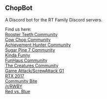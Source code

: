 ChopBot
------
A Discord bot for the RT Family Discord servers.

Find us here:  
[Rooster Teeth Community](https://discord.gg/roosterteeth)  
[Cow Chop Community](https://discord.gg/cowchop)  
[Achievement Hunter Community](https://discord.gg/achievementhunter)  
[Sugar Pine 7 Community](https://discord.gg/HUHExdK)  
[Kinda Funny](https://discord.gg/kindafunny)  
[FunHaus Community](https://discord.gg/ecWNNZx)  
[The Creatures Community](https://discord.gg/d5YjjdP)  
[Game Attack/ScrewAttack G1](https://discord.gg/F8fncjr)  
[RTX 2017](https://discord.gg/0oqF8OqUW3gQDZD2)  
[Community Bite](https://discord.gg/zQstVc9)  
[/r/RWBY](https://discord.gg/rwby)  
[Red vs. Blue](https://discord.gg/TkeEJ9D)
